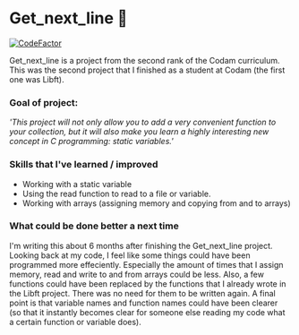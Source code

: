 # Get_next_line 📄

[![CodeFactor](https://www.codefactor.io/repository/github/the-friendly-ghost/get_next_line/badge)](https://www.codefactor.io/repository/github/the-friendly-ghost/get_next_line)

Get_next_line is a project from the second rank of the Codam curriculum. This was the second
project that I finished as a student at Codam (the first one was Libft).

### Goal of project:
*'This project will not only allow you to add a very convenient function to your collection,
but it will also make you learn a highly interesting new concept in C programming: static
variables.'*

### Skills that I've learned / improved
- Working with a static variable
- Using the read function to read to a file or variable.
- Working with arrays (assigning memory and copying from and to arrays)

### What could be done better a next time
I'm writing this about 6 months after finishing the Get_next_line project. Looking back at my code, I feel like some things
could have been programmed more effeciently. Especially the amount of times that I assign memory, read and write to and from arrays
could be less. Also, a few functions could have been replaced by the functions that I already wrote in the Libft project. There was
no need for them to be written again. A final point is that variable names and function names could have been clearer (so that it instantly
becomes clear for someone else reading my code what a certain function or variable does).
